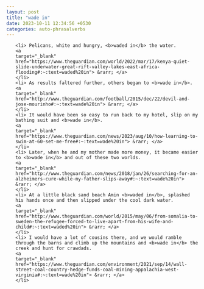 ```yaml
---
layout: post
title: "wade in"
date: 2023-10-11 12:34:56 +0530
categories: auto-phrasalverbs
---
```

<ol>

    <li> Pelicans, white and hungry, <b>waded in</b> the water.
    <a 
    target="_blank" 
    href="https://www.theguardian.com/world/2022/mar/17/kenya-quiet-slide-underwater-great-rift-valley-lakes-east-africa-flooding#:~:text=waded%20in"> &rarr; </a>
    </li>
    <li> As results faltered further, others began to <b>wade in</b>.
    <a 
    target="_blank" 
    href="http://www.theguardian.com/football/2015/dec/22/devil-and-jose-mourinho#:~:text=wade%20in"> &rarr; </a>
    </li>
    <li> It would have been so easy to run back to my hotel, slip on my bathing suit and <b>wade in</b>.
    <a 
    target="_blank" 
    href="https://www.theguardian.com/news/2023/aug/10/how-learning-to-swim-at-60-set-me-free#:~:text=wade%20in"> &rarr; </a>
    </li>
    <li> Later, when he and my mother made more money, it became easier to <b>wade in</b> and out of these two worlds.
    <a 
    target="_blank" 
    href="http://www.theguardian.com/news/2018/jan/26/searching-for-an-alzheimers-cure-while-my-father-slips-away#:~:text=wade%20in"> &rarr; </a>
    </li>
    <li> At a little black sand beach Amin <b>waded in</b>, splashed his hands once and then slipped under the cool dark water.
    <a 
    target="_blank" 
    href="http://www.theguardian.com/world/2015/may/06/from-somalia-to-sweden-the-refugee-forced-to-live-apart-from-his-wife-and-child#:~:text=waded%20in"> &rarr; </a>
    </li>
    <li> I would have a lot of cousins there, and we would ramble through the barns and climb up the mountains and <b>wade in</b> the creek and hunt for crawdads.
    <a 
    target="_blank" 
    href="https://www.theguardian.com/environment/2021/sep/14/wall-street-coal-country-hedge-funds-coal-mining-appalachia-west-virginia#:~:text=wade%20in"> &rarr; </a>
    </li>